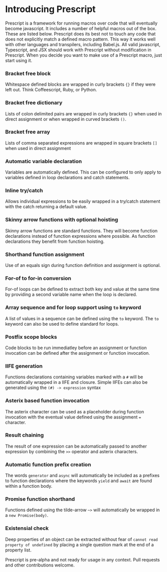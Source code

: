 # Introducing Prescript
Prescript is a framework for running macros over code that will eventually become javascript. It includes a number of helpful macros out of the box. These are listed below. Prescript does its best not to touch any code that does not explicitly match a defined macro pattern. This way it works well with other languages and transpilers, including Babel.js. All valid javascript, Typescript, and JSX should work with Prescript without modification in Prescript. When you decide you want to make use of a Prescript macro, just start using it.

### Bracket free block
Whitespace defined blocks are wrapped in curly brackets `{}` if they were left out. Think Coffeescript, Ruby, or Python.

### Bracket free dictionary
Lists of colon delimited pairs are wrapped in curly brackets `{}` when used in direct assignment or when wrapped in curved brackets `()`.

### Bracket free array
Lists of comma separated expressions are wrapped in square brackets `[]` when used in direct assignment

### Automatic variable declaration
Variables are automatically defined. This can be configured to only apply to variables defined in loop declarations and catch statements.

### Inline try/catch
Allows individual expressions to be easily wrapped in a try/catch statement with the catch returning a default value.

### Skinny arrow functions with optional hoisting
Skinny arrow functions are standard functions. They will become function declarations instead of function expressions where possible. As function declarations they benefit from function hoisting.

### Shorthand function assignment
Use of an equals sign during function definition and assignment is optional.

### For-of to for-in conversion
For-of loops can be defined to extract both key and value at the same time by providing a second variable name when the loop is declared.

### Array sequence and for loop support using `to` keyword
A list of values in a sequence can be defined using the `to` keyword. The `to` keyword can also be used to define standard for loops.

### Postfix scope blocks
Code blocks to be run immediatley before an assignment or function invocation can be defined after the assignment or function invocation.

### IIFE generation
Functions declarations containing variables marked with a `#` will be automatically wrapped in a IIFE and closure. Simple IIFEs can also be generated using the `(#) -> expression` syntax

### Asterix based function invocation
The asterix character can be used as a placeholder during function invocation with the eventual value defined using the assignment `=` character.

### Result chaining
The result of one expression can be automatically passed to another expression by combining the `>>` operator and asterix characters.

### Automatic function prefix creation
The words `generator` and `async` will automatically be included as a prefixes to function declarations where the keywords `yield` and `await` are found within a function body.

### Promise function shorthand
Functions defined using the tilde-arrow `~>` will automatically be wrapped in a `new Promise(body)`.

### Existensial check
Deep properties of an object can be extracted without fear of `cannot read property of undefined` by placing a single question mark at the end of a property list.

Prescript is pre-alpha and not ready for usage in any context. Pull requests and other contributions welcome.
